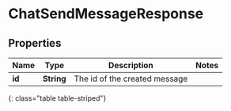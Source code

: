 # ChatSendMessageResponse


## Properties

| Name | Type | Description | Notes |
| ------------ | ------------- | ------------- | ------------- |
| **id** | **String** | The id of the created message |  |
{: class="table table-striped"}



